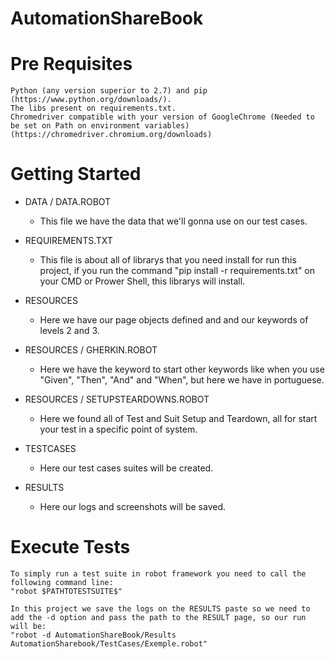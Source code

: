 # AutomationShareBook

# Pre Requisites
    Python (any version superior to 2.7) and pip (https://www.python.org/downloads/). 
    The libs present on requirements.txt.
    Chromedriver compatible with your version of GoogleChrome (Needed to be set on Path on environment variables) (https://chromedriver.chromium.org/downloads)

# Getting Started
- DATA / DATA.ROBOT
    - This file we have the data that we'll gonna use on our test cases.

- REQUIREMENTS.TXT
    - This file is about all of librarys that you need install for run this project, if you run the command "pip install -r requirements.txt" on your CMD or Prower Shell, this librarys will install.

- RESOURCES
    - Here we have our page objects defined and and our keywords of levels 2 and 3.

- RESOURCES / GHERKIN.ROBOT
    - Here we have the keyword to start other keywords like when you use "Given", "Then", "And" and "When", but here we have in portuguese.

- RESOURCES / SETUPSTEARDOWNS.ROBOT
    - Here we found all of Test and Suit Setup and Teardown, all for start your test in a specific point of system.

- TESTCASES
    - Here our test cases suites will be created.

- RESULTS
    - Here our logs and screenshots will be saved.

# Execute Tests
    To simply run a test suite in robot framework you need to call the following command line:
    "robot $PATHTOTESTSUITE$"
    
    In this project we save the logs on the RESULTS paste so we need to add the -d option and pass the path to the RESULT page, so our run will be:
    "robot -d AutomationShareBook/Results AutomationSharebook/TestCases/Exemple.robot"
